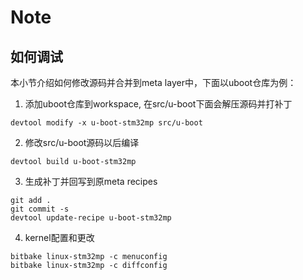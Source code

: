 # Note

## 如何调试
本小节介绍如何修改源码并合并到meta layer中，下面以uboot仓库为例：
1. 添加uboot仓库到workspace, 在src/u-boot下面会解压源码并打补丁
```
devtool modify -x u-boot-stm32mp src/u-boot
```
2. 修改src/u-boot源码以后编译
```
devtool build u-boot-stm32mp
```
3. 生成补丁并回写到原meta recipes
```
git add .
git commit -s
devtool update-recipe u-boot-stm32mp
```
4. kernel配置和更改
```
bitbake linux-stm32mp -c menuconfig
bitbake linux-stm32mp -c diffconfig

```